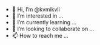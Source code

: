 - 👋 Hi, I’m @kvmikvli
- 👀 I’m interested in ...
- 🌱 I’m currently learning ...
- 💞️ I’m looking to collaborate on ...
- 📫 How to reach me ...

<!---
kvmikvli/kvmikvli is a ✨ special ✨ repository because its `README.md` (this file) appears on your GitHub profile.
You can click the Preview link to take a look at your changes.
--->
